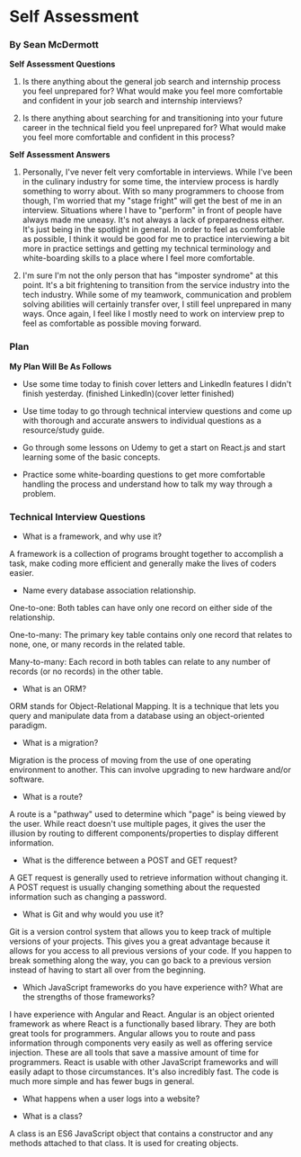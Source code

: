 # Self Assessment

### By Sean McDermott

**Self Assessment Questions**

1. Is there anything about the general job search and internship process you feel unprepared for? What would make you feel more comfortable and confident in your job search and internship interviews?

2. Is there anything about searching for and transitioning into your future career in the technical field you feel unprepared for? What would make you feel more comfortable and confident in this process?

**Self Assessment Answers**

1. Personally, I've never felt very comfortable in interviews. While I've been in the culinary industry for some time, the interview process is hardly something to worry about. With so many programmers to choose from though, I'm worried that my "stage fright" will get the best of me in an interview. Situations where I have to "perform" in front of people have always made me uneasy. It's not always a lack of preparedness either. It's just being in the spotlight in general. In order to feel as comfortable as possible, I think it would be good for me to practice interviewing a bit more in practice settings and getting my technical terminology and white-boarding skills to a place where I feel more comfortable.

2. I'm sure I'm not the only person that has "imposter syndrome" at this point. It's a bit frightening to transition from the service industry into the tech industry. While some of my teamwork, communication and problem solving abilities will certainly transfer over, I still feel unprepared in many ways. Once again, I feel like I mostly need to work on interview prep to feel as comfortable as possible moving forward.

### Plan

**My Plan Will Be As Follows**

* Use some time today to finish cover letters and LinkedIn features I didn't finish yesterday.
(finished LinkedIn)(cover letter finished)

* Use time today to go through technical interview questions and come up with thorough and accurate answers to individual questions as a resource/study guide.

* Go through some lessons on Udemy to get a start on React.js and start learning some of the basic concepts.

* Practice some white-boarding questions to get more comfortable handling the process and understand how to talk my way through a problem.

### Technical Interview Questions

* What is a framework, and why use it?

A framework is a collection of programs brought together to accomplish a task, make coding more efficient and generally make the lives of coders easier.

* Name every database association relationship.

One-to-one: Both tables can have only one record on either side of the relationship.

One-to-many: The primary key table contains only one record that relates to none, one, or many records in the related table.

Many-to-many: Each record in both tables can relate to any number of records (or no records) in the other table.

* What is an ORM?

ORM stands for Object-Relational Mapping. It is a technique that lets you query and manipulate data from a database using an object-oriented paradigm.

* What is a migration?

Migration is the process of moving from the use of one operating environment to another. This can involve upgrading to new hardware and/or software.

* What is a route?

A route is a "pathway" used to determine which "page" is being viewed by the user. While react doesn't use multiple pages, it gives the user the illusion by routing to different components/properties to display different information.

* What is the difference between a POST and GET request?

A GET request is generally used to retrieve information without changing it. A POST request is usually changing something about the requested information such as changing a password.

* What is Git and why would you use it?

Git is a version control system that allows you to keep track of multiple versions of your projects. This gives you a great advantage because it allows for you access to all previous versions of your code. If you happen to break something along the way, you can go back to a previous version instead of having to start all over from the beginning.

* Which JavaScript frameworks do you have experience with? What are the strengths of those frameworks?

I have experience with Angular and React. Angular is an object oriented framework as where React is a functionally based library. They are both great tools for programmers. Angular allows you to route and pass information through components very easily as well as offering service injection. These are all tools that save a massive amount of time for programmers. React is usable with other JavaScript frameworks and will easily adapt to those circumstances. It's also incredibly fast. The code is much more simple and has fewer bugs in general.

* What happens when a user logs into a website?

* What is a class?

A class is an ES6 JavaScript object that contains a constructor and any methods attached to that class. It is used for creating objects.
